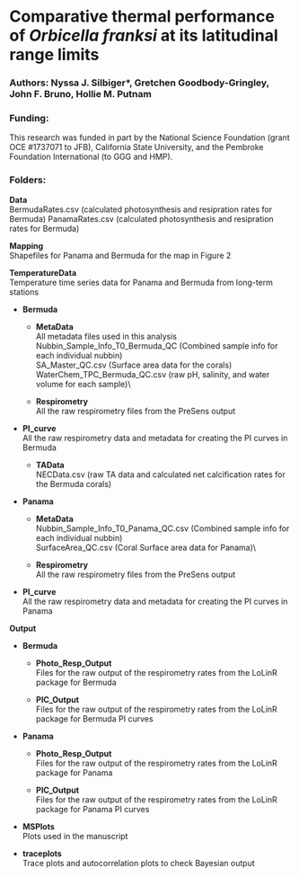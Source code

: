 # Comparative thermal performance of *Orbicella franksi* at its latitudinal range limits

### Authors: Nyssa J. Silbiger*, Gretchen Goodbody-Gringley, John F. Bruno, Hollie M. Putnam

### Funding:
This research was funded in part by the National Science Foundation (grant OCE #1737071 to JFB), California State University, and the Pembroke Foundation International (to GGG and HMP).

### Folders:

**Data**\
BermudaRates.csv (calculated photosynthesis and resipration rates for Bermuda)
PanamaRates.csv (calculated photosynthesis and resipration rates for Bermuda)

**Mapping**\
Shapefiles for Panama and Bermuda for the map in Figure 2

**TemperatureData**\
Temperature time series data for Panama and Bermuda from long-term stations

- **Bermuda**
  - **MetaData**\
All metadata files used in this analysis\
Nubbin_Sample_Info_T0_Bermuda_QC (Combined sample info for each individual nubbin)\
SA_Master_QC.csv (Surface area data for the corals)\
WaterChem_TPC_Bermuda_QC.csv (raw pH, salinity, and water volume for each sample)\

  - **Respirometry**\
All the raw respirometry files from the PreSens output

- **PI_curve**\
All the raw respirometry data and metadata for creating the PI curves in Bermuda

  - **TAData**\
NECData.csv (raw TA data and calculated net calcification rates for the Bermuda corals)

- **Panama**
  - **MetaData**\
Nubbin_Sample_Info_T0_Panama_QC.csv (Combined sample info for each individual nubbin)\
SurfaceArea_QC.csv (Coral Surface area data for Panama)\

  - **Respirometry**\
All the raw respirometry files from the PreSens output

- **PI_curve**\
All the raw respirometry data and metadata for creating the PI curves in Panama

**Output**
- **Bermuda**
  - **Photo_Resp_Output**\
Files for the raw output of the respirometry rates from the LoLinR package for Bermuda

  - **PIC_Output**\
Files for the raw output of the respirometry rates from the LoLinR package for Bermuda PI curves

- **Panama**
  - **Photo_Resp_Output**\
Files for the raw output of the respirometry rates from the LoLinR package for Panama

  - **PIC_Output**\
Files for the raw output of the respirometry rates from the LoLinR package for Panama PI curves

- **MSPlots**\
Plots used in the manuscript

- **traceplots**\
Trace plots and autocorrelation plots to check Bayesian output
